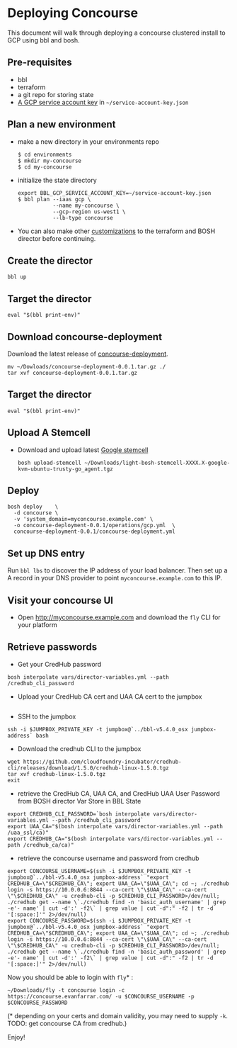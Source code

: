 # Deploying Concourse

This document will walk through deploying a concourse clustered install to GCP using bbl and bosh.

## Pre-requisites
* bbl
* terraform
* a git repo for storing state
* [A GCP service account key](getting-started-gcp.md#creating-a-service-account) in `~/service-account-key.json`

## Plan a new environment
* make a new directory in your environments repo
  ```
  $ cd environments
  $ mkdir my-concourse
  $ cd my-concourse
  ```
* initialize the state directory
  ```
  export BBL_GCP_SERVICE_ACCOUNT_KEY=~/service-account-key.json
  $ bbl plan --iaas gcp \
             --name my-concourse \
             --gcp-region us-west1 \
             --lb-type concourse
  ```
* You can also make other [customizations](advanced.md) to the terraform and BOSH director before continuing.

## Create the director

  ```
  bbl up
  ```

## Target the director

  ```
  eval "$(bbl print-env)"
  ```

## Download concourse-deployment
Download the latest release of [concourse-deployment](https://github.com/evanfarrar/concourse-deployment/releases/latest).
  ```
  mv ~/Dowloads/concourse-deployment-0.0.1.tar.gz ./
  tar xvf concourse-deployment-0.0.1.tar.gz
  ```
## Target the director
  ```
  eval "$(bbl print-env)"
  ```

## Upload A Stemcell

* Download and upload latest [Google stemcell](http://bosh.io/stemcells)
  ```
  bosh upload-stemcell ~/Downloads/light-bosh-stemcell-XXXX.X-google-kvm-ubuntu-trusty-go_agent.tgz
  ```

## Deploy
  ```
  bosh deploy    \
    -d concourse \
    -v 'system_domain=myconcourse.example.com' \
    -o concourse-deployment-0.0.1/operations/gcp.yml  \
    concourse-deployment-0.0.1/concourse-deployment.yml
  ```
  
## Set up DNS entry
Run `bbl lbs` to discover the IP address of your load balancer. Then set up a A record in your DNS provider to point `myconcourse.example.com` to this IP.

## Visit your concourse UI
* Open http://myconcourse.example.com and download the `fly` CLI for your platform

## Retrieve passwords
* Get your CredHub password
```
bosh interpolate vars/director-variables.yml --path /credhub_cli_password
```
* Upload your CredHub CA cert and UAA CA cert to the jumpbox
```

```
* SSH to the jumpbox
```
ssh -i $JUMPBOX_PRIVATE_KEY -t jumpbox@`../bbl-v5.4.0_osx jumpbox-address` bash
```

* Download the credhub CLI to the jumpbox
```
wget https://github.com/cloudfoundry-incubator/credhub-cli/releases/download/1.5.0/credhub-linux-1.5.0.tgz
tar xvf credhub-linux-1.5.0.tgz
exit
```
* retrieve the CredHub CA, UAA CA, and CredHub UAA User Password from BOSH director Var Store in BBL State
```
export CREDHUB_CLI_PASSWORD=`bosh interpolate vars/director-variables.yml --path /credhub_cli_password`
export UAA_CA="$(bosh interpolate vars/director-variables.yml --path /uaa_ssl/ca)"
export CREDHUB_CA="$(bosh interpolate vars/director-variables.yml --path /credhub_ca/ca)"
```
* retrieve the concourse username and password from credhub
```
export CONCOURSE_USERNAME=$(ssh -i $JUMPBOX_PRIVATE_KEY -t jumpbox@`../bbl-v5.4.0_osx jumpbox-address` "export CREDHUB_CA=\"$CREDHUB_CA\"; export UAA_CA=\"$UAA_CA\"; cd ~; ./credhub login -s https://10.0.0.6:8844 --ca-cert \"\$UAA_CA\" --ca-cert \"\$CREDHUB_CA\" -u credhub-cli -p $CREDHUB_CLI_PASSWORD>/dev/null; ./credhub get --name \`./credhub find -n 'basic_auth_username' | grep -e'- name' | cut -d':' -f2\` | grep value | cut -d":" -f2 | tr -d '[:space:]'" 2>/dev/null)
export CONCOURSE_PASSWORD=$(ssh -i $JUMPBOX_PRIVATE_KEY -t jumpbox@`../bbl-v5.4.0_osx jumpbox-address` "export CREDHUB_CA=\"$CREDHUB_CA\"; export UAA_CA=\"$UAA_CA\"; cd ~; ./credhub login -s https://10.0.0.6:8844 --ca-cert \"\$UAA_CA\" --ca-cert \"\$CREDHUB_CA\" -u credhub-cli -p $CREDHUB_CLI_PASSWORD>/dev/null; ./credhub get --name \`./credhub find -n 'basic_auth_password' | grep -e'- name' | cut -d':' -f2\` | grep value | cut -d":" -f2 | tr -d '[:space:]'" 2>/dev/null)
```

Now you should be able to login with `fly`* :
```
~/Downloads/fly -t concourse login -c https://concourse.evanfarrar.com/ -u $CONCOURSE_USERNAME -p $CONCOURSE_PASSWORD
```
(* depending on your certs and domain validity, you may need to supply `-k`. TODO: get concourse CA from credhub.)

Enjoy!
